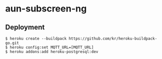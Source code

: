 # aun-subscreen-ng

## Deployment

    $ heroku create --buildpack https://github.com/kr/heroku-buildpack-go.git
    $ heroku config:set MQTT_URL=[MQTT_URL]
    $ heroku addons:add heroku-postgresql:dev
